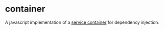 # container

A javascript implementation of a [service container](http://symfony.com/fr/doc/current/book/service_container.html) for dependency injection.
